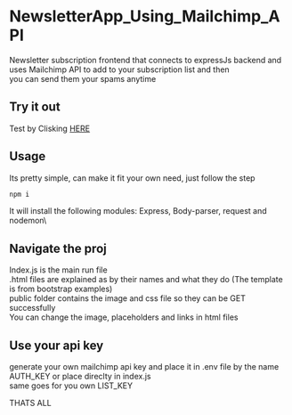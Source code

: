 # NewsletterApp_Using_Mailchimp_API
Newsletter subscription frontend that connects to expressJs backend and uses Mailchimp API to add to your subscription list and then\
you can send them your spams anytime

## Try it out
Test by Clisking [HERE](https://chambray-shrub-composer.glitch.me/)

## Usage
Its pretty simple, can make it fit your own need, just follow the step

```bash
npm i
```
It will install the following modules: Express, Body-parser, request and nodemon\

## Navigate the proj
Index.js is the main run file\
.html files are explained as by their names and what they do (The template is from bootstrap examples)\
public folder contains the image and css file so they can be GET successfully\
You can change the image, placeholders and links in html files

## Use your api key
generate your own mailchimp api key and place it in .env file by the name AUTH_KEY or place direclty in index.js\
same goes for you own LIST_KEY

THATS ALL
